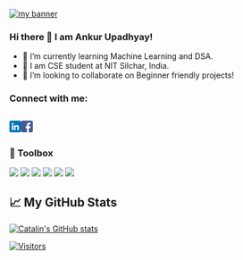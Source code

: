 <p align=”center”>
  
<a href="https://www.linkedin.com/in/ankur-upadhyay-a82b02135/" target="_blank" rel="noreferrer"><img src="https://user-images.githubusercontent.com/73516124/147856406-a74687d5-eb1f-4f38-bbfe-1d77198115b8.png" alt="my banner"></a>
</p>

### Hi there 👋 I am Ankur Upadhyay!

- 🌱 I’m currently learning Machine Learning and DSA.
- 📕 I am CSE student at NIT Silchar, India.
- 👯 I’m looking to collaborate on Beginner friendly projects!

### Connect with me:
<a href="https://www.linkedin.com/in/ankur-upadhyay-a82b02135/"><img align="left" src="https://raw.githubusercontent.com/ankurup3/ankurup3/main/images/linkedin.png" alt="icon | LinkedIn" width="21px"/></a>
<a href="https://www.facebook.com/profile.php?id=100005053352554"><img align="left" src="https://raw.githubusercontent.com/ankurup3/ankurup3/main/images/facebook.png" alt="icon | Facebook" width="21px"/></a>
</br>
---

### 🧰 Toolbox

![](https://img.shields.io/badge/C-00599C?style=for-the-badge&logo=c&logoColor=white)
![](https://img.shields.io/badge/C%2B%2B-00599C?style=for-the-badge&logo=c%2B%2B&logoColor=white)
![](https://img.shields.io/badge/HTML5-E34F26?style=for-the-badge&logo=html5&logoColor=white)
![](https://img.shields.io/badge/CSS3-1572B6?style=for-the-badge&logo=css3&logoColor=white)
![](https://img.shields.io/badge/JavaScript-F7DF1E?style=for-the-badge&logo=javascript&logoColor=black)
![](https://img.shields.io/badge/Python-14354C?style=for-the-badge&logo=python&logoColor=white)


## &#x1f4c8; My GitHub Stats


[![Catalin's GitHub stats](https://github-readme-stats.vercel.app/api?username=ankurup3&theme=radical)](https://github.com/anuraghazra/github-readme-stats)


[![Visitors](https://visitor-badge.glitch.me/badge?page_id=ankurup3.ankurup3)](https://www.linkedin.com/in/ankur-upadhyay-a82b02135/)

<!--
**ankurup3/ankurup3** is a ✨ _special_ ✨ repository because its `README.md` (this file) appears on your GitHub profile.

Here are some ideas to get you started:

- 🔭 I’m currently working on ...
- 🌱 I’m currently learning ...
- 👯 I’m looking to collaborate on ...
- 🤔 I’m looking for help with ...
- 💬 Ask me about ...
- 📫 How to reach me: ...
- 😄 Pronouns: ...
- ⚡ Fun fact: ...
-->
